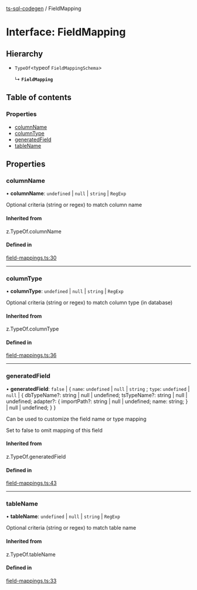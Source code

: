 [ts-sql-codegen](../README.md) / FieldMapping

# Interface: FieldMapping

## Hierarchy

- `TypeOf`<typeof `FieldMappingSchema`\>

  ↳ **`FieldMapping`**

## Table of contents

### Properties

- [columnName](FieldMapping.md#columnname)
- [columnType](FieldMapping.md#columntype)
- [generatedField](FieldMapping.md#generatedfield)
- [tableName](FieldMapping.md#tablename)

## Properties

### columnName

• **columnName**: `undefined` \| ``null`` \| `string` \| `RegExp`

Optional criteria (string or regex) to match column name

#### Inherited from

z.TypeOf.columnName

#### Defined in

[field-mappings.ts:30](https://github.com/lorefnon/ts-sql-codegen/blob/311f9c8/src/field-mappings.ts#L30)

___

### columnType

• **columnType**: `undefined` \| ``null`` \| `string` \| `RegExp`

Optional criteria (string or regex) to match column type (in database)

#### Inherited from

z.TypeOf.columnType

#### Defined in

[field-mappings.ts:36](https://github.com/lorefnon/ts-sql-codegen/blob/311f9c8/src/field-mappings.ts#L36)

___

### generatedField

• **generatedField**: ``false`` \| { `name`: `undefined` \| ``null`` \| `string` ; `type`: `undefined` \| ``null`` \| { dbTypeName?: string \| null \| undefined; tsTypeName?: string \| null \| undefined; adapter?: { importPath?: string \| null \| undefined; name: string; } \| null \| undefined; }  }

Can be used to customize the field name or type mapping

Set to false to omit mapping of this field

#### Inherited from

z.TypeOf.generatedField

#### Defined in

[field-mappings.ts:43](https://github.com/lorefnon/ts-sql-codegen/blob/311f9c8/src/field-mappings.ts#L43)

___

### tableName

• **tableName**: `undefined` \| ``null`` \| `string` \| `RegExp`

Optional criteria (string or regex) to match table name

#### Inherited from

z.TypeOf.tableName

#### Defined in

[field-mappings.ts:33](https://github.com/lorefnon/ts-sql-codegen/blob/311f9c8/src/field-mappings.ts#L33)

